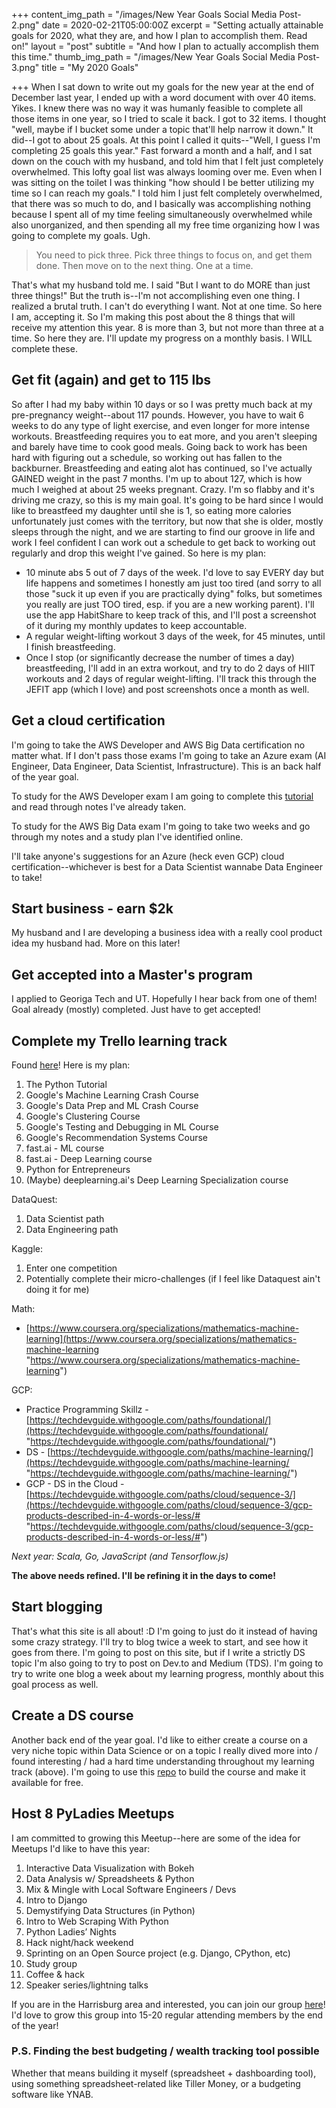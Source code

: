 +++
content_img_path = "/images/New Year Goals Social Media Post-2.png"
date = 2020-02-21T05:00:00Z
excerpt = "Setting actually attainable goals for 2020, what they are, and how I plan to accomplish them. Read on!"
layout = "post"
subtitle = "And how I plan to actually accomplish them this time."
thumb_img_path = "/images/New Year Goals Social Media Post-3.png"
title = "My 2020 Goals"

+++
When I sat down to write out my goals for the new year at the end of December last year, I ended up with a word document with over 40 items. Yikes. I knew there was no way it was humanly feasible to complete all those items in one year, so I tried to scale it back. I got to 32 items. I thought "well, maybe if I bucket some under a topic that'll help narrow it down." It did--I got to about 25 goals. At this point I called it quits--"Well, I guess I'm completing 25 goals this year." Fast forward a month and a half, and I sat down on the couch with my husband, and told him that I felt just completely overwhelmed. This lofty goal list was always looming over me. Even when I was sitting on the toilet I was thinking "how should I be better utilizing my time so I can reach my goals." I told him I just felt completely overwhelmed, that there was so much to do, and I basically was accomplishing nothing because I spent all of my time feeling simultaneously overwhelmed while also unorganized, and then spending all my free time organizing how I was going to complete my goals. Ugh.

> You need to pick three. Pick three things to focus on, and get them done. Then move on to the next thing. One at a time.

That's what my husband told me. I said "But I want to do MORE than just three things!" But the truth is--I'm not accomplishing even one thing. I realized a brutal truth. I can't do everything I want. Not at one time. So here I am, accepting it. So I'm making this post about the 8 things that will receive my attention this year. 8 is more than 3, but not more than three at a time. So here they are. I'll update my progress on a monthly basis. I WILL complete these.

## Get fit (again) and get to 115 lbs

So after I had my baby within 10 days or so I was pretty much back at my pre-pregnancy weight--about 117 pounds. However, you have to wait 6 weeks to do any type of light exercise, and even longer for more intense workouts. Breastfeeding requires you to eat more, and you aren't sleeping and barely have time to cook good meals. Going back to work has been hard with figuring out a schedule, so working out has fallen to the backburner. Breastfeeding and eating alot has continued, so I've actually GAINED weight in the past 7 months. I'm up to about 127, which is how much I weighed at about 25 weeks pregnant. Crazy. I'm so flabby and it's driving me crazy, so this is my main goal. It's going to be hard since I would like to breastfeed my daughter until she is 1, so eating more calories unfortunately just comes with the territory, but now that she is older, mostly sleeps through the night, and we are starting to find our groove in life and work I feel confident I can work out a schedule to get back to working out regularly and drop this weight I've gained. So here is my plan:

* 10 minute abs 5 out of 7 days of the week. I'd love to say EVERY day but life happens and sometimes I honestly am just too tired (and sorry to all those "suck it up even if you are practically dying" folks, but sometimes you really are just TOO tired, esp. if you are a new working parent). I'll use the app HabitShare to keep track of this, and I'll post a screenshot of it during my monthly updates to keep accountable.
* A regular weight-lifting workout 3 days of the week, for 45 minutes, until I finish breastfeeding.
* Once I stop (or significantly decrease the number of times a day) breastfeeding, I'll add in an extra workout, and try to do 2 days of HIIT workouts and 2 days of regular weight-lifting. I'll track this through the JEFIT app (which I love) and post screenshots once a month as well.

## Get a cloud certification

I'm going to take the AWS Developer and AWS Big Data certification no matter what. If I don't pass those exams I'm going to take an Azure exam (AI Engineer, Data Engineer, Data Scientist, Infrastructure). This is an back half of the year goal.

To study for the AWS Developer exam I am going to complete this [tutorial](https://serverless-stack.com/ "tutorial") and read through notes I've already taken.

To study for the AWS Big Data exam I'm going to take two weeks and go through my notes and a study plan I've identified online.

I'll take anyone's suggestions for an Azure (heck even GCP) cloud certification--whichever is best for a Data Scientist wannabe Data Engineer to take!

## Start business - earn $2k

My husband and I are developing a business idea with a really cool product idea my husband had. More on this later!

## Get accepted into a Master's program

I applied to Georiga Tech and UT. Hopefully I hear back from one of them! Goal already (mostly) completed. Just have to get accepted!

## Complete my Trello learning track

Found [here](https://trello.com/b/k8sgSuRr/machine-learning-courses-progress "here")! Here is my plan:

 1. The Python Tutorial
 2. Google's Machine Learning Crash Course
 3. Google's Data Prep and ML Crash Course
 4. Google's Clustering Course
 5. Google's Testing and Debugging in ML Course
 6. Google's Recommendation Systems Course
 7. fast.ai - ML course
 8. fast.ai - Deep Learning course
 9. Python for Entrepreneurs
10. (Maybe) deeplearning.ai's Deep Learning Specialization course

DataQuest:

1. Data Scientist path
2. Data Engineering path

Kaggle:

1. Enter one competition
2. Potentially complete their micro-challenges (if I feel like Dataquest ain't doing it for me)

Math:

* [https://www.coursera.org/specializations/mathematics-machine-learning](https://www.coursera.org/specializations/mathematics-machine-learning "https://www.coursera.org/specializations/mathematics-machine-learning")

GCP:

* Practice Programming Skillz - [https://techdevguide.withgoogle.com/paths/foundational/](https://techdevguide.withgoogle.com/paths/foundational/ "https://techdevguide.withgoogle.com/paths/foundational/")
* DS - [https://techdevguide.withgoogle.com/paths/machine-learning/](https://techdevguide.withgoogle.com/paths/machine-learning/ "https://techdevguide.withgoogle.com/paths/machine-learning/")
* GCP - DS in the Cloud - [https://techdevguide.withgoogle.com/paths/cloud/sequence-3/](https://techdevguide.withgoogle.com/paths/cloud/sequence-3/gcp-products-described-in-4-words-or-less/# "https://techdevguide.withgoogle.com/paths/cloud/sequence-3/gcp-products-described-in-4-words-or-less/#")

_Next year: Scala, Go, JavaScript (and Tensorflow.js)_

**The above needs refined. I'll be refining it in the days to come!**

## Start blogging

That's what this site is all about! :D I'm going to just do it instead of having some crazy strategy. I'll try to blog twice a week to start, and see how it goes from there. I'm going to post on this site, but if I write a strictly DS topic I'm also going to try to post on Dev.to and Medium (TDS). I'm going to try to write one blog a week about my learning progress, monthly about this goal process as well.

## Create a DS course

Another back end of the year goal. I'd like to either create a course on a very niche topic within Data Science or on a topic I really dived more into / found interesting / had a hard time understanding throughout my learning track (above). I'm going to use this [repo](https://github.com/ines/course-starter-python "repo") to build the course and make it available for free.

## Host 8 PyLadies Meetups

I am committed to growing this Meetup--here are some of the idea for Meetups I'd like to have this year:

 1. Interactive Data Visualization with Bokeh
 2. Data Analysis w/ Spreadsheets & Python
 3. Mix & Mingle with Local Software Engineers / Devs
 4. Intro to Django
 5. Demystifying Data Structures (in Python)
 6. Intro to Web Scraping With Python
 7. Python Ladies’ Nights
 8. Hack night/hack weekend
 9. Sprinting on an Open Source project (e.g. Django, CPython, etc)
10. Study group
11. Coffee & hack
12. Speaker series/lightning talks

If you are in the Harrisburg area and interested, you can join our group [here](https://www.meetup.com/PyLadies-Central-PA/ "here")! I'd love to grow this group into 15-20 regular attending members by the end of the year!

### P.S. Finding the best budgeting / wealth tracking tool possible

Whether that means building it myself (spreadsheet + dashboarding tool), using something spreadsheet-related like Tiller Money, or a budgeting software like YNAB.